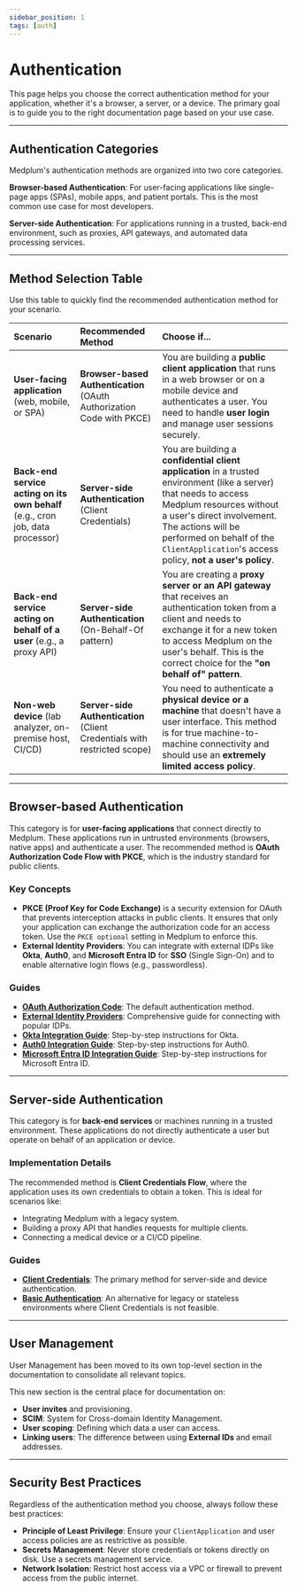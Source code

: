 ```yaml
---
sidebar_position: 1
tags: [auth]
---
```


# Authentication

This page helps you choose the correct authentication method for your application, whether it's a browser, a server, or a device. The primary goal is to guide you to the right documentation page based on your use case.

-----

## Authentication Categories

Medplum's authentication methods are organized into two core categories.

**Browser-based Authentication**: For user-facing applications like single-page apps (SPAs), mobile apps, and patient portals. This is the most common use case for most developers.

**Server-side Authentication**: For applications running in a trusted, back-end environment, such as proxies, API gateways, and automated data processing services.

-----

## Method Selection Table

Use this table to quickly find the recommended authentication method for your scenario.

| Scenario | Recommended Method | **Choose if...** |
| :--- | :--- | :--- |
| **User-facing application** (web, mobile, or SPA) | **Browser-based Authentication** (OAuth Authorization Code with PKCE) | You are building a **public client application** that runs in a web browser or on a mobile device and authenticates a user. You need to handle **user login** and manage user sessions securely. |
| **Back-end service acting on its own behalf** (e.g., cron job, data processor) | **Server-side Authentication** (Client Credentials) | You are building a **confidential client application** in a trusted environment (like a server) that needs to access Medplum resources without a user's direct involvement. The actions will be performed on behalf of the `ClientApplication`'s access policy, **not a user's policy**. |
| **Back-end service acting on behalf of a user** (e.g., a proxy API) | **Server-side Authentication** (On-Behalf-Of pattern) | You are creating a **proxy server or an API gateway** that receives an authentication token from a client and needs to exchange it for a new token to access Medplum on the user's behalf. This is the correct choice for the **"on behalf of" pattern**. |
| **Non-web device** (lab analyzer, on-premise host, CI/CD) | **Server-side Authentication** (Client Credentials with restricted scope) | You need to authenticate a **physical device or a machine** that doesn't have a user interface. This method is for true machine-to-machine connectivity and should use an **extremely limited access policy**. |

-----

## Browser-based Authentication

This category is for **user-facing applications** that connect directly to Medplum. These applications run in untrusted environments (browsers, native apps) and authenticate a user. The recommended method is **OAuth Authorization Code Flow with PKCE**, which is the industry standard for public clients.

### Key Concepts

  * **PKCE (Proof Key for Code Exchange)** is a security extension for OAuth that prevents interception attacks in public clients. It ensures that only your application can exchange the authorization code for an access token. Use the `PKCE optional` setting in Medplum to enforce this.
  * **External Identity Providers**: You can integrate with external IDPs like **Okta**, **Auth0**, and **Microsoft Entra ID** for **SSO** (Single Sign-On) and to enable alternative login flows (e.g., passwordless).

### Guides

  * [**OAuth Authorization Code**](/docs/auth/methods/oauth-auth-code): The default authentication method.
  * [**External Identity Providers**](/docs/auth/idp/external-identity-providers): Comprehensive guide for connecting with popular IDPs.
  * [**Okta Integration Guide**](/docs/auth/guides/okta): Step-by-step instructions for Okta.
  * [**Auth0 Integration Guide**](/docs/auth/guides/auth0): Step-by-step instructions for Auth0.
  * [**Microsoft Entra ID Integration Guide**](/docs/auth/guides/entra-id): Step-by-step instructions for Microsoft Entra ID.

-----

## Server-side Authentication

This category is for **back-end services** or machines running in a trusted environment. These applications do not directly authenticate a user but operate on behalf of an application or device.

### Implementation Details

The recommended method is **Client Credentials Flow**, where the application uses its own credentials to obtain a token. This is ideal for scenarios like:

  * Integrating Medplum with a legacy system.
  * Building a proxy API that handles requests for multiple clients.
  * Connecting a medical device or a CI/CD pipeline.

### Guides

  * [**Client Credentials**](/docs/auth/client-credentials): The primary method for server-side and device authentication.
  * [**Basic Authentication**](/docs/auth/methods/basic-auth): An alternative for legacy or stateless environments where Client Credentials is not feasible.

-----

## User Management

User Management has been moved to its own top-level section in the documentation to consolidate all relevant topics.

This new section is the central place for documentation on:

  * **User invites** and provisioning.
  * **SCIM**: System for Cross-domain Identity Management.
  * **User scoping**: Defining which data a user can access.
  * **Linking users**: The difference between using **External IDs** and email addresses.

-----

## Security Best Practices

Regardless of the authentication method you choose, always follow these best practices:

  * **Principle of Least Privilege**: Ensure your `ClientApplication` and user access policies are as restrictive as possible.
  * **Secrets Management**: Never store credentials or tokens directly on disk. Use a secrets management service.
  * **Network Isolation**: Restrict host access via a VPC or firewall to prevent access from the public internet.